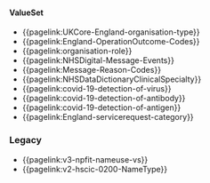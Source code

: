 #### ValueSet
- {{pagelink:UKCore-England-organisation-type}}
- {{pagelink:England-OperationOutcome-Codes}}
- {{pagelink:organisation-role}}
- {{pagelink:NHSDigital-Message-Events}}
- {{pagelink:Message-Reason-Codes}}
- {{pagelink:NHSDataDictionaryClinicalSpecialty}}
- {{pagelink:covid-19-detection-of-virus}}
- {{pagelink:covid-19-detection-of-antibody}}
- {{pagelink:covid-19-detection-of-antigen}}
- {{pagelink:England-servicerequest-category}}

### Legacy

- {{pagelink:v3-npfit-nameuse-vs}}
- {{pagelink:v2-hscic-0200-NameType}}
